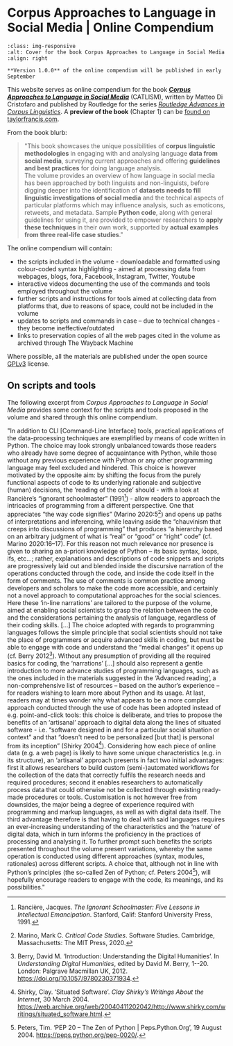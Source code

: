 # Corpus Approaches to Language in Social Media | Online Compendium

```{image} images/cover.jpg
:class: img-responsive
:alt: Cover for the book Corpus Approaches to Language in Social Media
:align: right
```

```{note}
**Version 1.0.0** of the online compendium will be published in early September
```

This website serves as online compendium for the book [***Corpus Approaches to Language in Social Media***](https://www.routledge.com/Corpus-Approaches-to-Language-in-Social-Media/Cristofaro/p/book/9781032125701) (CATLISM), written by Matteo Di Cristofaro and published by Routledge for the series [*Routledge Advances in Corpus Linguistics*](https://www.routledge.com/Routledge-Advances-in-Corpus-Linguistics/book-series/SE0593). A **preview of the book** (Chapter 1) can be [found on taylorfrancis.com](https://www.taylorfrancis.com/books/mono/10.4324/9781003225218/corpus-approaches-language-social-media-matteo-di-cristofaro).  
  
From the book blurb:
> "This book showcases the unique possibilities of **corpus linguistic methodologies** in engaging with and analysing language **data from social media**, surveying current approaches and offering **guidelines and best practices** for doing language analysis.  
The volume provides an overview of how language in social media has been approached by both linguists and non-linguists, before digging deeper into the identification of **datasets needs to fill linguistic investigations of social media** and the technical aspects of particular platforms which may influence analysis, such as emoticons, retweets, and metadata. Sample **Python code**, along with general guidelines for using it, are provided to empower researchers to **apply these techniques** in their own work, supported by **actual examples from three real-life case studies**." 

The online compendium will contain: 

- the scripts included in the volume - downloadable and formatted using colour-coded syntax highlighting - aimed at processing data from webpages, blogs, fora, Facebook, Instagram, Twitter, Youtube
- interactive videos documenting the use of the commands and tools employed throughout the volume
- further scripts and instructions for tools aimed at collecting data from platforms that, due to reasons of space, could not be included in the volume
- updates to scripts and commands in case – due to technical changes - they become ineffective/outdated 
- links to preservation copies of all the web pages cited in the volume as archived through The Wayback Machine

Where possible, all the materials are published under the open source [GPLv3](https://choosealicense.com/licenses/gpl-3.0/) license.


## On scripts and tools
The following excerpt from *Corpus Approaches to Language in Social Media* provides some context for the scripts and tools proposed in the volume and shared through this online compendium.

"In addition to CLI [Command-Line Interface] tools, practical applications of the data-processing techniques are exemplified by means of code written in Python. The choice may look strongly unbalanced towards those readers who already have some degree of acquaintance with Python, while those without any previous experience with Python or any other programming language may feel excluded and hindered. This choice is however motivated by the opposite aim: by shifting the focus from the purely functional aspects of code to its underlying rationale and subjective (human) decisions, the ‘reading of the code’ should - with a look at Rancière’s “ignorant schoolmaster” (1991[^sn1]) - allow readers to approach the intricacies of programming from a different perspective. One that appreciates “the way code signifies” (Marino 2020:5[^sn2]) and opens up paths of interpretations and inferencing, while leaving aside the “chauvinism that creeps into discussions of programming” that produces “a hierarchy based on an arbitrary judgment of what is “real” or “good” or “right” code” (cf. Marino 2020:16–17). For this reason not much relevance nor presence is given to sharing an a-priori knowledge of Python – its basic syntax, loops, ifs, etc…; rather, explanations and descriptions of code snippets and scripts are progressively laid out and blended inside the discursive narration of the operations conducted through the code, and inside the code itself in the form of comments. The use of comments is common practice among developers and scholars to make the code more accessible, and certainly not a novel approach to computational approaches for the social sciences. Here these ‘in-line narrations’ are tailored to the purpose of the volume, aimed at enabling social scientists to grasp the relation between the code and the considerations pertaining the analysis of language, regardless of their coding skills. [...] The choice adopted with regards to programming languages follows the simple principle that social scientists should not take the place of programmers or acquire advanced skills in coding, but must be able to engage with code and understand the “medial changes” it opens up (cf. Berry 2012[^sn3]). Without any presumption of providing all the required basics for coding, the ‘narrations’ [...] should also represent a gentle introduction to more advance studies of programming languages, such as the ones included in the materials suggested in the ‘Advanced reading’, a non-comprehensive list of resources – based on the author’s experience – for readers wishing to learn more about Python and its usage.
At last, readers may at times wonder why what appears to be a more complex approach conducted through the use of code has been adopted instead of e.g. point-and-click tools: this choice is deliberate, and tries to propose the benefits of an ‘artisanal’ approach to digital data along the lines of situated software - i.e. “software designed in and for a particular social situation or context” and that “doesn't need to be personalized [but that] is personal from its inception” (Shirky 2004[^sn4]). Considering how each piece of online data (e.g. a web page) is likely to have some unique characteristics (e.g. in its structure), an ‘artisanal’ approach presents in fact two initial advantages: first it allows researchers to build custom (semi-)automated workflows for the collection of the data that correctly fulfils the research needs and required procedures; second it enables researchers to automatically process data that could otherwise not be collected through existing ready-made procedures or tools. Customisation is not however free from downsides, the major being a degree of experience required with programming and markup languages, as well as with digital data itself. The third advantage therefore is that having to deal with said languages requires an ever-increasing understanding of the characteristics and the ‘nature’ of digital data, which in turn informs the proficiency in the practices of processing and analysing it. To further prompt such benefits the scripts presented throughout the volume present variations, whereby the same operation is conducted using different approaches (syntax, modules, rationales) across different scripts. A choice that, although not in line with Python’s principles (the so-called Zen of Python; cf. Peters 2004[^sn5]), will hopefully encourage readers to engage with the code, its meanings, and its possibilities."

[^sn1]: Rancière, Jacques. *The Ignorant Schoolmaster: Five Lessons in Intellectual Emancipation*. Stanford, Calif: Stanford University Press, 1991.
[^sn2]: Marino, Mark C. *Critical Code Studies*. Software Studies. Cambridge, Massachusetts: The MIT Press, 2020.
[^sn3]: Berry, David M. ‘Introduction: Understanding the Digital Humanities’. In *Understanding Digital Humanities*, edited by David M. Berry, 1--20. London: Palgrave Macmillan UK, 2012. https://doi.org/10.1057/9780230371934.
[^sn4]: Shirky, Clay. ‘Situated Software’. *Clay Shirky’s Writings About the Internet*, 30 March 2004. https://web.archive.org/web/20040411202042/http://www.shirky.com/writings/situated_software.html.
[^sn5]: Peters, Tim. ‘PEP 20 – The Zen of Python | Peps.Python.Org’, 19 August 2004. https://peps.python.org/pep-0020/.



